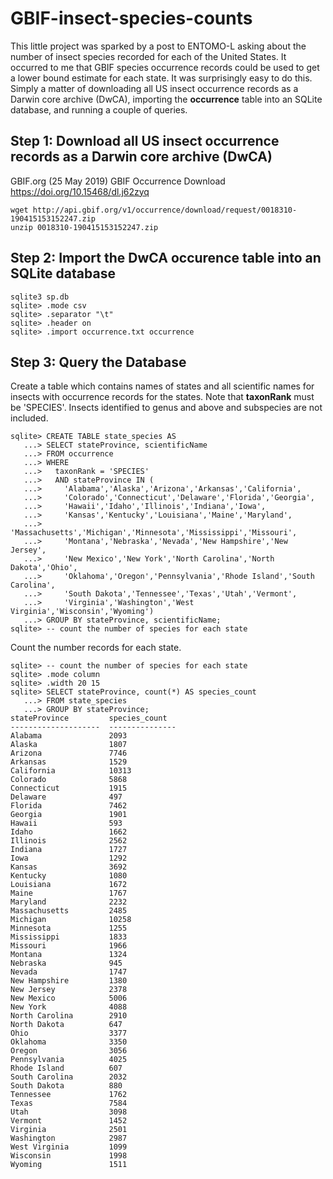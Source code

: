 # GBIF-insect-species-counts

This little project was sparked by a post to ENTOMO-L asking about the number of insect species recorded for each of the United States. It occurred to me that GBIF species occurrence records could be used to get a lower bound estimate for each state. It was surprisingly easy to do this. Simply a matter of downloading all US insect occurrence records as a Darwin core archive (DwCA), importing the **occurrence** table into an SQLite database, and running a couple of queries.

## Step 1: Download all US insect occurrence records as a Darwin core archive (DwCA)

GBIF.org (25 May 2019) GBIF Occurrence Download https://doi.org/10.15468/dl.j62zyq
```
wget http://api.gbif.org/v1/occurrence/download/request/0018310-190415153152247.zip
unzip 0018310-190415153152247.zip
```

## Step 2: Import the DwCA occurence table into an SQLite database
```
sqlite3 sp.db
sqlite> .mode csv
sqlite> .separator "\t"
sqlite> .header on
sqlite> .import occurrence.txt occurrence
```

## Step 3: Query the Database

Create a table which contains names of states and all scientific names for insects with
occurrence records for the states. Note that **taxonRank** must be 'SPECIES'. Insects identified to genus and above 
and subspecies are not included.
```
sqlite> CREATE TABLE state_species AS
   ...> SELECT stateProvince, scientificName 
   ...> FROM occurrence
   ...> WHERE 
   ...>   taxonRank = 'SPECIES'
   ...>   AND stateProvince IN (
   ...>     'Alabama','Alaska','Arizona','Arkansas','California',
   ...>     'Colorado','Connecticut','Delaware','Florida','Georgia',
   ...>     'Hawaii','Idaho','Illinois','Indiana','Iowa',
   ...>     'Kansas','Kentucky','Louisiana','Maine','Maryland',
   ...>     'Massachusetts','Michigan','Minnesota','Mississippi','Missouri',
   ...>     'Montana','Nebraska','Nevada','New Hampshire','New Jersey',
   ...>     'New Mexico','New York','North Carolina','North Dakota','Ohio',
   ...>     'Oklahoma','Oregon','Pennsylvania','Rhode Island','South Carolina',
   ...>     'South Dakota','Tennessee','Texas','Utah','Vermont',
   ...>     'Virginia','Washington','West Virginia','Wisconsin','Wyoming')
   ...> GROUP BY stateProvince, scientificName;
sqlite> -- count the number of species for each state
```

Count the number records for each state.
```
sqlite> -- count the number of species for each state
sqlite> .mode column
sqlite> .width 20 15
sqlite> SELECT stateProvince, count(*) AS species_count
   ...> FROM state_species
   ...> GROUP BY stateProvince; 
stateProvince         species_count  
--------------------  ---------------
Alabama               2093           
Alaska                1807           
Arizona               7746           
Arkansas              1529           
California            10313          
Colorado              5868           
Connecticut           1915           
Delaware              497            
Florida               7462           
Georgia               1901           
Hawaii                593            
Idaho                 1662           
Illinois              2562           
Indiana               1727           
Iowa                  1292           
Kansas                3692           
Kentucky              1080           
Louisiana             1672           
Maine                 1767           
Maryland              2232           
Massachusetts         2485           
Michigan              10258          
Minnesota             1255           
Mississippi           1833           
Missouri              1966           
Montana               1324           
Nebraska              945            
Nevada                1747           
New Hampshire         1380           
New Jersey            2378           
New Mexico            5006           
New York              4088           
North Carolina        2910           
North Dakota          647            
Ohio                  3377           
Oklahoma              3350           
Oregon                3056           
Pennsylvania          4025           
Rhode Island          607            
South Carolina        2032           
South Dakota          880            
Tennessee             1762           
Texas                 7584           
Utah                  3098           
Vermont               1452           
Virginia              2501           
Washington            2987           
West Virginia         1099           
Wisconsin             1998           
Wyoming               1511  
```
